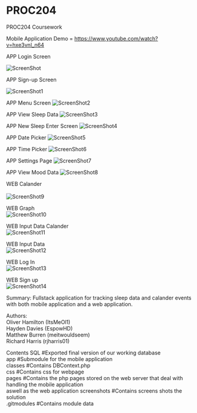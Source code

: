# PROC204
PROC204 Coursework


Mobile Application Demo = https://www.youtube.com/watch?v=hxe3vnl_n64

APP Login Screen

![ScreenShot](https://github.com/meitwouldseem/PROC204/blob/master/screenshots/APP/98344408_365899881050364_8242011622202146816_n.jpg?raw=true)

APP Sign-up Screen

![ScreenShot1](https://github.com/meitwouldseem/PROC204/blob/master/screenshots/APP/98167854_289257995446136_4633625969800773632_n.jpg?raw=true)

APP Menu Screen
![ScreenShot2](https://github.com/meitwouldseem/PROC204/blob/master/screenshots/APP/98005890_2710399072550368_605763815220445184_n.jpg?raw=true)

APP View Sleep Data 
![ScreenShot3](https://github.com/meitwouldseem/PROC204/blob/master/screenshots/APP/98344408_365899881050364_8242011622202146816_n.jpg?raw=true)

APP New Sleep Enter Screen 
![ScreenShot4](https://github.com/meitwouldseem/PROC204/blob/master/screenshots/APP/98350655_1564793507027992_335947591659290624_n.jpg?raw=true)

APP Date Picker 
![ScreenShot5](https://github.com/meitwouldseem/PROC204/blob/master/screenshots/APP/98186320_1876213029175913_7625371283340918784_n.jpg?raw=true)

APP Time Picker
![ScreenShot6](https://github.com/meitwouldseem/PROC204/blob/master/screenshots/APP/98295982_548974192479613_5430354128469491712_n.jpg?raw=true)

APP Settings Page
![ScreenShot7](https://github.com/meitwouldseem/PROC204/blob/master/screenshots/APP/98363616_530278037652174_6624095869840916480_n.jpg?raw=true)

APP View Mood Data
![ScreenShot8](https://github.com/meitwouldseem/PROC204/blob/master/screenshots/APP/99158840_241371987202840_8067710948703469568_n.jpg?raw=true)



WEB Calander<br/>                                                                    
![ScreenShot9](https://github.com/meitwouldseem/PROC204/blob/master/screenshots/Web/Calendar.png?raw=true)


WEB Graph<br/>
![ScreenShot10](https://github.com/meitwouldseem/PROC204/blob/master/screenshots/Web/Graph.png?raw=true)


WEB Input Data Calander<br/>
![ScreenShot11](https://github.com/meitwouldseem/PROC204/blob/master/screenshots/Web/Input%20data%20calendar.png?raw=true)


WEB Input Data<br/>
![ScreenShot12](https://github.com/meitwouldseem/PROC204/blob/master/screenshots/Web/Input%20data.png?raw=true)


WEB Log In<br/>
![ScreenShot13](https://github.com/meitwouldseem/PROC204/blob/master/screenshots/Web/Log%20in.png?raw=true)


WEB Sign up<br/>
![ScreenShot14](https://github.com/meitwouldseem/PROC204/blob/master/screenshots/Web/Sign%20up.png?raw=true)

Summary:
Fullstack application for tracking sleep data and calander events with both mobile application and a web application. 

Authors:<br/>
Oliver Hamilton (ItsMeOl1)<br/>
Hayden Davies   (EspowHD)<br/>
Matthew Burren  (meitwouldseem)<br/>
Richard Harris  (rjharris01)<br/>

Contents
SQL                                #Exported final version of our working database<br/>
app                                #Submodule for the mobile application<br/>
classes                            #Contains DBContext.php<br/>
css                                #Contains css for webpage<br/>
pages                              #Contains the php pages stored on the web server that deal with handling the mobile application <br/>                                          aswell as the web application 
screenshots                        #Contains screens shots the solution<br/>
.gitmodules                        #Contains module data<br/>





